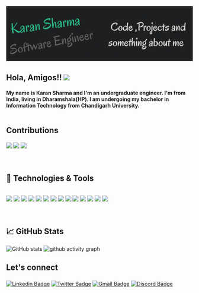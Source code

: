  <br> <br>[![Header](https://github.com/karanS08/karanS08/blob/main/header.png "Header")](https://karans08.github.io/Portfolio/)
<h2>Hola, Amigos!! <img src="https://raw.githubusercontent.com/MartinHeinz/MartinHeinz/master/wave.gif" width="30px"></h2>


#### My name is Karan Sharma and I'm an undergraduate engineer. I'm from India, living in Dharamshala(HP). I am undergoing my bachelor in Information Technology from Chandigarh University. <br> <br>




## Contributions  <br>
<h4>
<img src = "https://www.jenkins.io/images/hacktoberfest/logo-hacktoberfest-2021-full.svg" width="90px"> 
<img src="https://media.giphy.com/media/TbGUMGyqZxU2O7rTgx/giphy.gif" width="90px"> 
<img src="https://media3.giphy.com/media/du3J3cXyzhj75IOgvA/giphy.gif?cid=ecf05e47xux8yzs9t1s1kci8jih6pk7bh0gap2o0b7u5laua&rid=giphy.gif&ct=g" width="70px">

</h4><br>



## 🔧 Technologies & Tools
<!-- ![](https://img.shields.io/badge/OS-Linux-informational?style=flat&logo=linux&logoColor=white&color=2bbc8a)
![](https://img.shields.io/badge/Editor-VScode-informational?style=flat&logo=int&logoColor=white&color=2bbc8a)
![](https://img.shields.io/badge/Code-Python-informational?style=flat&logo=python&logoColor=white&color=2bbc8a)
![](https://img.shields.io/badge/Shell-Bash-informational?style=flat&logo=gnu-bash&logoColor=white&color=2bbc8a)
 -->
 <br>
 <div>
 <img src = "https://github.com/karanS08/devicon/blob/master/icons/bash/bash-plain.svg" width="40px">
 <img src = "https://github.com/karanS08/devicon/blob/master/icons/c/c-plain.svg" width="40px">
 <img src = "https://github.com/karanS08/devicon/blob/master/icons/debian/debian-original.svg" width="40px">
 <img src = "https://github.com/karanS08/devicon/blob/master/icons/linux/linux-original.svg" width="40px">
 <img src = "https://github.com/karanS08/devicon/blob/master/icons/nodejs/nodejs-plain.svg" width="40px">
 <img src = "https://github.com/karanS08/devicon/blob/master/icons/python/python-plain.svg" width="40px">
 <img src = "https://github.com/karanS08/devicon/blob/master/icons/ubuntu/ubuntu-plain.svg" width="40px">
 <img src = "https://github.com/karanS08/devicon/blob/master/icons/vscode/vscode-original.svg" width="40px">
 <img src = "https://github.com/karanS08/devicon/blob/master/icons/arduino/arduino-original.svg" width="40px">
 <img src = "https://github.com/karanS08/devicon/blob/master/icons/atom/atom-original.svg" width="40px">
 <img src = "https://github.com/karanS08/devicon/blob/master/icons/docker/docker-original.svg" width="40px">
 <img src = "https://github.com/karanS08/devicon/blob/master/icons/html5/html5-original.svg" width="40px">
 <img src = "https://github.com/karanS08/devicon/blob/master/icons/java/java-plain.svg" width="40px">
 <img src = "https://github.com/karanS08/devicon/blob/master/icons/javascript/javascript-plain.svg" width="40px">
 </div>
 <br> 
   <br>
  
## &#x1f4c8; GitHub Stats


![GitHub stats](https://github-readme-stats.vercel.app/api?username=karanS08&show_icons=true&bg_color=0d1117&hide_border=true&text_color=2bbc8a&title_color=becacc&icon_color=666666)
![ github activity graph](https://activity-graph.herokuapp.com/graph?username=karanS08&bg_color=0d1117&color=2bbc8a&line=becacc&point=666666&area=true&hide_border=true)


## Let's connect <h3>
                   
[![Linkedin Badge](https://img.shields.io/badge/Linkdin-Karan-success)](https://www.linkedin.com/in/karan-sharma-17831b202/)
[![Twitter Badge](https://img.shields.io/badge/Twitter-Sharma_karan8-success)](https://twitter.com/Sharma_karan8)
[![Gmail Badge](https://img.shields.io/badge/Gmail-0802karanS%40gmail.com-success)](mailto:0802karanS@gmail.com)
[![Discord Badge](https://img.shields.io/badge/Discord-Ye8i-success)](https://discordapp.com/users/690065885561356465/)
</h3><br>
